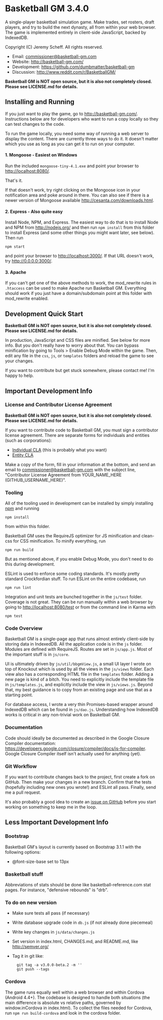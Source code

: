 # Basketball GM 3.4.0

A single-player basketball simulation game. Make trades, set rosters, draft
players, and try to build the next dynasty, all from within your web browser.
The game is implemented entirely in client-side JavaScript, backed by IndexedDB.

Copyright (C) Jeremy Scheff. All rights reserved.

* Email: commissioner@basketball-gm.com
* Website: <http://basketball-gm.com/>
* Development: <https://github.com/dumbmatter/basketball-gm>
* Discussion: <http://www.reddit.com/r/BasketballGM/>

**Basketball GM is NOT open source, but it is also not completely closed. Please
see LICENSE.md for details.**



## Installing and Running

If you just want to play the game, go to <http://basketball-gm.com/>.
Instructions below are for developers who want to run a copy locally so they can
test changes to the code.

To run the game locally, you need some way of running a web server to display
the content. There are currently three ways to do it. It doesn't matter which
you use as long as you can get it to run on your computer.

#### 1. Mongoose - Easiest on Windows

Run the included `mongoose-tiny-4.1.exe` and point your browser to
<http://localhost:8080/>.

That's it.

If that doesn't work, try right clicking on the Mongoose icon in your
notification area and poke around in there. You can also see if there is a newer
version of Mongoose available <http://cesanta.com/downloads.html>.

#### 2. Express - Also quite easy

Install Node, NPM, and Express. The easiest way to do that is to install Node
and NPM from <http://nodejs.org/> and then run `npm install` from this folder
to install Express (and some other things you might want later, see below). Then
run

    npm start

and point your browser to <http://localhost:3000/>. If that URL doesn't work,
try <http://0.0.0.0:3000/>.

#### 3. Apache

If you can't get one of the above methods to work, the mod_rewrite rules in
`.htaccess` can be used to make Apache run Basketball GM. Everything should work
if you just have a domain/subdomain point at this folder with mod_rewrite
enabled.



## Development Quick Start

**Basketball GM is NOT open source, but it is also not completely closed. Please
see LICENSE.md for details.**

In production, JavaScript and CSS files are minified. See below for more info.
But you don't really have to worry about that. You can bypass minification by
going to Tools > Enable Debug Mode within the game. Then, edit any file in the
`css`, `js`, or `templates` folders and reload the game to see your changes.

If you want to contribute but get stuck somewhere, please contact me! I'm happy
to help.



## Important Development Info

### License and Contributor License Agreement

**Basketball GM is NOT open source, but it is also not completely closed. Please
see LICENSE.md for details.**

If you want to contribute code to Basketball GM, you must sign a contributor
license agreement. There are separate forms for individuals and entities (such
as corporations):

* [Individual CLA](CLA-individual.md) (this is probably what you want)
* [Entity CLA](CLA-entity.md)

Make a copy of the form, fill in your information at the bottom, and send an
email to commissioner@basketball-gm.com with the subject line, "Contributor
License Agreement from YOUR_NAME_HERE (GITHUB_USERNAME_HERE)".

### Tooling

All of the tooling used in development can be installed by simply installing
[npm](https://www.npmjs.com/) and running

    npm install

from within this folder.

Basketball GM uses the RequireJS optimizer for JS minification and clean-css for
CSS minification. To minify everything, run

    npm run build

But as mentioned above, if you enable Debug Mode, you don't need to do this
during development.

ESLint is used to enforce some coding standards. It's mostly pretty standard
Crockfordian stuff. To run ESLint on the entire codebase, run

    npm run lint

Integration and unit tests are bunched together in the `js/test` folder.
Coverage is not great. They can be run manually within a web browser by going to
<http://localhost:8080/test> or from the command line in Karma with

    npm test

### Code Overview

Basketball GM is a single-page app that runs almost entirely client-side by
storing data in IndexedDB. All the application code is in the `js` folder.
Modules are defined with RequireJS. Routes are set in `js/app.js`. Most of the
important stuff is in `js/core`.

UI is ultimately driven by `js/util/bbgmView.js`, a small UI layer I wrote on
top of Knockout which is used by all the views in the `js/views` folder. Each
view also has a corresponding HTML file in the `templates` folder. Adding a new
page is kind of a bitch. You need to explicitly include the template file in
`js/templates.js`, and explicitly include the view in `js/views.js`. Beyond
that, my best guidance is to copy from an existing page and use that as a
starting point.

For database access, I wrote a very thin Promises-based wrapper around IndexedDB
which can be found in `js/dao.js`. Understanding how IndexedDB works is critical
in any non-trivial work on Basketball GM.

### Documentation

Code should ideally be documented as described in the Google Closure Compiler
documentation:
<https://developers.google.com/closure/compiler/docs/js-for-compiler>.
Google Closure Compiler itself isn't actually used for anything (yet).

### Git Workflow

If you want to contribute changes back to the project, first create a fork on
GitHub. Then make your changes in a new branch. Confirm that the tests
(hopefully including new ones you wrote!) and ESLint all pass. Finally, send me
a pull request.

It's also probably a good idea to create an [issue on
GitHub](https://github.com/dumbmatter/basketball-gm/issues) before you start
working on something to keep me in the loop.



## Less Important Development Info

### Bootstrap

Basketball GM's layout is currently based on Bootstrap 3.1.1 with the following
options:

* @font-size-base set to 13px

### Basketball stuff

Abbreviations of stats should be done like basketball-reference.com stat pages.
For instance, "defensive rebounds" is "drb".

### To do on new version

- Make sure tests all pass (if necessary)

- Write database upgrade code in `db.js` (if not already done piecemeal)

- Write key changes in `js/data/changes.js`

- Set version in index.html, CHANGES.md, and README.md, like <http://semver.org/>

- Tag it in git like:

        git tag -a v3.0.0-beta.2 -m ''
        git push --tags

### Cordova

The game runs equally well within a web browser and within Cordova (Android
4.4+). The codebase is designed to handle both situations (the main difference
is absolute vs relative paths, governed by window.inCordova in index.html). To
collect the files needed for Cordova, run `npm run build-cordova` and look in
the cordova folder.
